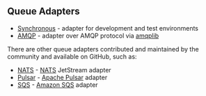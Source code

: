 Queue Adapters
-------------

* [Synchronous](adapter-sync.md) - adapter for development and test environments
* [AMQP](https://github.com/yiisoft/queue-amqp) - adapter over AMQP protocol via [amqplib](https://github.com/php-amqplib/php-amqplib)


There are other queue adapters contributed and maintained by the community and available on GitHub, such as:
* [NATS](https://github.com/g41797/queue-nats) - [NATS](https://nats.io/) JetStream adapter
* [Pulsar](https://github.com/g41797/queue-pulsar) - [Apache Pulsar](https://pulsar.apache.org/) adapter
* [SQS](https://github.com/g41797/queue-sqs) - [Amazon SQS](https://aws.amazon.com/sqs/) adapter

